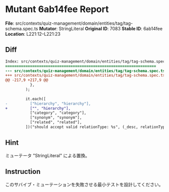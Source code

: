 # Mutant 6ab14fee Report

**File**: src/contexts/quiz-management/domain/entities/tag/tag-schema.spec.ts
**Mutator**: StringLiteral
**Original ID**: 7083
**Stable ID**: 6ab14fee
**Location**: L221:12–L221:23

## Diff

```diff
Index: src/contexts/quiz-management/domain/entities/tag/tag-schema.spec.ts
===================================================================
--- src/contexts/quiz-management/domain/entities/tag/tag-schema.spec.ts	original
+++ src/contexts/quiz-management/domain/entities/tag/tag-schema.spec.ts	mutated #7083
@@ -217,9 +217,9 @@
           },
         );
 
         it.each([
-          ["hierarchy", "hierarchy"],
+          ["", "hierarchy"],
           ["category", "category"],
           ["synonym", "synonym"],
           ["related", "related"],
         ])("should accept valid relationType: %s", (_desc, relationType) => {
```

## Hint

ミューテータ "StringLiteral" による置換。

## Instruction

このサバイブ・ミューテーションを失敗させる最小テストを設計してください。
